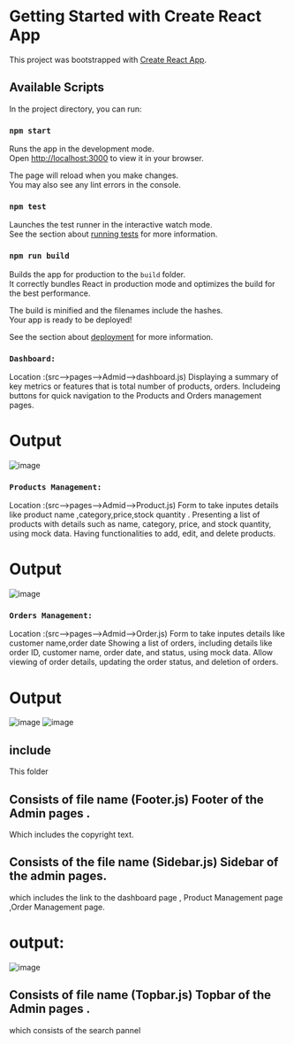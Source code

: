 # Getting Started with Create React App

This project was bootstrapped with [Create React App](https://github.com/facebook/create-react-app).

## Available Scripts

In the project directory, you can run:

### `npm start`

Runs the app in the development mode.\
Open [http://localhost:3000](http://localhost:3000) to view it in your browser.

The page will reload when you make changes.\
You may also see any lint errors in the console.

### `npm test`

Launches the test runner in the interactive watch mode.\
See the section about [running tests](https://facebook.github.io/create-react-app/docs/running-tests) for more information.

### `npm run build`

Builds the app for production to the `build` folder.\
It correctly bundles React in production mode and optimizes the build for the best performance.

The build is minified and the filenames include the hashes.\
Your app is ready to be deployed!

See the section about [deployment](https://facebook.github.io/create-react-app/docs/deployment) for more information.


### `Dashboard:`
Location :(src-->pages-->Admid-->dashboard.js)
Displaying a summary of key metrics or features that is total number of products, orders.
Includeing buttons for quick navigation to the Products and Orders management pages.

# Output
![image](https://github.com/AkashPaul007/Enterprise-Resource-Planning-Model/assets/162669398/fc449cb7-db85-47b9-81b7-26e314e18131)


### `Products Management:`
Location :(src-->pages-->Admid-->Product.js)
Form to take inputes details like product name ,category,price,stock quantity .
Presenting a list of products with details such as name, category, price, and stock quantity, using mock data.
Having functionalities to add, edit, and delete products.

# Output
![image](https://github.com/AkashPaul007/Enterprise-Resource-Planning-Model/assets/162669398/cee73e57-7787-4731-a442-e2badf544f8f)


### `Orders Management:`
Location :(src-->pages-->Admid-->Order.js)
Form to take inputes details like customer name,order date
Showing a list of orders, including details like order ID, customer name, order date, and status, using mock data.
Allow viewing of order details, updating the order status, and deletion of orders.

# Output
![image](https://github.com/AkashPaul007/Enterprise-Resource-Planning-Model/assets/162669398/afbe3396-d9c0-4476-b20d-841526d6f2fd)
![image](https://github.com/AkashPaul007/Enterprise-Resource-Planning-Model/assets/162669398/cc6c7cc7-7ce0-4108-94a8-be28686d7ae3)


## include 
This folder
## Consists of file name (Footer.js) Footer of the Admin pages .
Which includes the copyright text.


## Consists of the file name (Sidebar.js) Sidebar of the admin pages.
which includes the link to the dashboard page , Product Management page ,Order Management page.

# output:
![image](https://github.com/AkashPaul007/Enterprise-Resource-Planning-Model/assets/162669398/cc060d53-6e5c-4eaa-891d-0573c5d0b8e7)


## Consists of file name (Topbar.js) Topbar of the Admin pages . 
which consists of the search pannel

